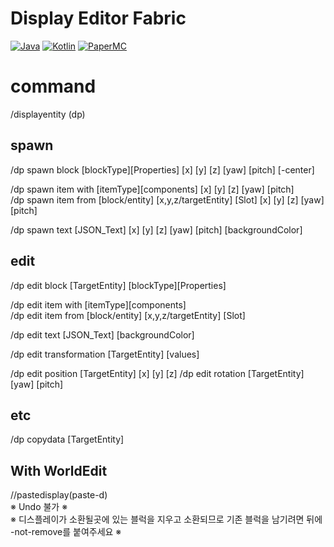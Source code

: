 # Display Editor Fabric
[![Java](https://img.shields.io/badge/Java-21-FF7700.svg?logo=java)]()
[![Kotlin](https://img.shields.io/badge/Kotlin-2.0.20-186FCC.svg?logo=kotlin)]()
[![PaperMC](https://img.shields.io/badge/Latest-v1.1.0+mc1.21.1-222222.svg)]()

# command
/displayentity (dp)

## spawn
/dp spawn block [blockType][Properties] [x] [y] [z] [yaw] [pitch] [-center]

/dp spawn item with [itemType][components] [x] [y] [z] [yaw] [pitch]<br>
/dp spawn item from [block/entity] [x,y,z/targetEntity] [Slot] [x] [y] [z] [yaw] [pitch]

/dp spawn text [JSON_Text] [x] [y] [z] [yaw] [pitch] [backgroundColor]


## edit
/dp edit block [TargetEntity] [blockType][Properties]

/dp edit item with [itemType][components]<br>
/dp edit item from [block/entity] [x,y,z/targetEntity] [Slot]

/dp edit text [JSON_Text] [backgroundColor]

/dp edit transformation [TargetEntity] [values]

/dp edit position [TargetEntity] [x] [y] [z]
/dp edit rotation [TargetEntity] [yaw] [pitch]


## etc
/dp copydata [TargetEntity]

## With WorldEdit

//pastedisplay(paste-d)<br>
※ Undo 불가 ※<br>
※ 디스플레이가 소환될곳에 있는 블럭을 지우고 소환되므로 기존 블럭을 남기려면 뒤에 -not-remove를 붙여주세요 ※